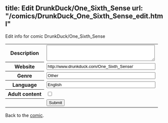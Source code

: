 title: Edit DrunkDuck/One_Sixth_Sense
url: "/comics/DrunkDuck_One_Sixth_Sense_edit.html"
---
Edit info for comic DrunkDuck/One_Sixth_Sense

<form name="comic" action="http://gaepostmail.appspot.com/comic/" method="post">
<table class="comicinfo">
<tr>
<th>Description</th><td><textarea name="description" cols="40" rows="3"></textarea></td>
</tr>
<tr>
<th>Website</th><td><input type="text" name="url" value="http://www.drunkduck.com/One_Sixth_Sense/" size="40"/></td>
</tr>
<tr>
<th>Genre</th><td><input type="text" name="genre" value="Other" size="40"/></td>
</tr>
<tr>
<th>Language</th><td><input type="text" name="language" value="English" size="40"/></td>
</tr>
<tr>
<th>Adult content</th><td><input type="checkbox" name="adult" value="adult" /></td>
</tr>
<tr>
<th></th><td>
<input type="hidden" name="comic" value="DrunkDuck_One_Sixth_Sense" />
<input type="submit" name="submit" value="Submit" />
</td>
</tr>
</table>
</form>

Back to the [comic](DrunkDuck_One_Sixth_Sense.html).
